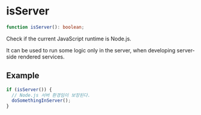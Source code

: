 # isServer

```typescript
function isServer(): boolean;
```

Check if the current JavaScript runtime is Node.js.

It can be used to run some logic only in the server, when developing server-side rendered services.

## Example

```typescript
if (isServer()) {
  // Node.js 서버 환경임이 보장된다.
  doSomethingInServer();
}
```
